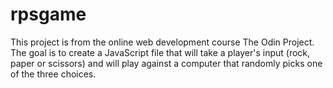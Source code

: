 # rpsgame
This project is from the online web development course The Odin Project.
The goal is to create a JavaScript file that will take a player's input (rock, paper or scissors) and will play against a computer that randomly picks one of the three choices.

